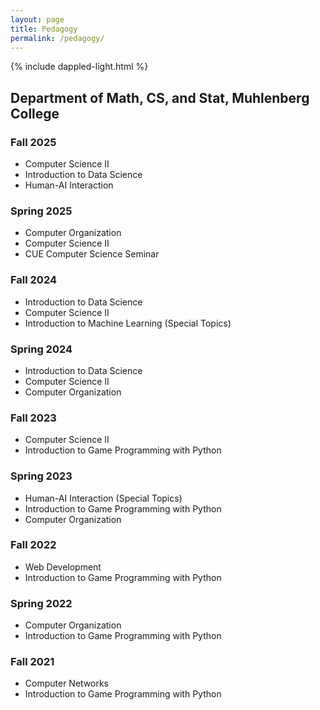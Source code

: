 ```yaml
---
layout: page
title: Pedagogy
permalink: /pedagogy/
---
```

{% include dappled-light.html %}
## Department of Math, CS, and Stat, Muhlenberg College

### Fall 2025

* Computer Science II
* Introduction to Data Science
* Human-AI Interaction
 
### Spring 2025

* Computer Organization 
* Computer Science II
* CUE Computer Science Seminar

### Fall 2024

* Introduction to Data Science
* Computer Science II
* Introduction to Machine Learning (Special Topics)

### Spring 2024
* Introduction to Data Science
* Computer Science II
* Computer Organization

### Fall 2023
* Computer Science II
* Introduction to Game Programming with Python

### Spring 2023
* Human-AI Interaction (Special Topics)
* Introduction to Game Programming with Python
* Computer Organization

### Fall 2022
* Web Development
* Introduction to Game Programming with Python

### Spring 2022
* Computer Organization
* Introduction to Game Programming with Python

### Fall 2021
* Computer Networks
* Introduction to Game Programming with Python

